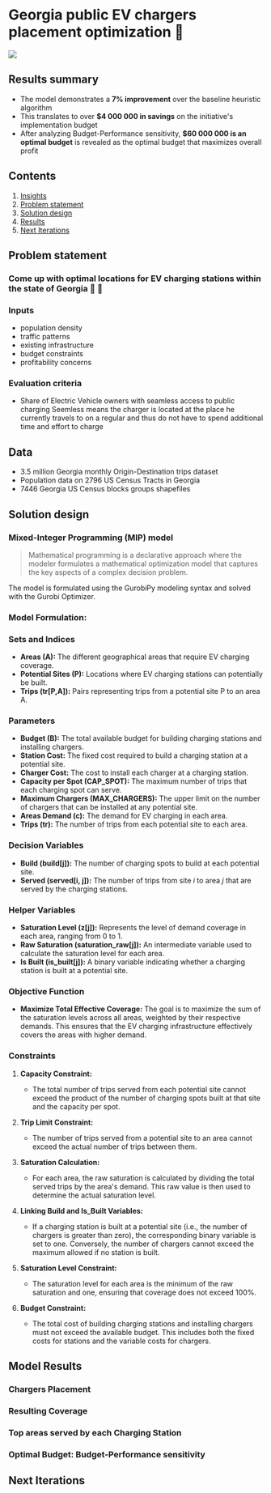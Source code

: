 # Georgia public EV chargers placement optimization 🔮

![](assets/1130.gif)

## Results summary

* The model demonstrates a **7% improvement** over the baseline heuristic algorithm
* This translates to over **$4 000 000 in savings** on the initiative's implementation budget
* After analyzing Budget-Performance sensitivity, **$60 000 000 is an optimal budget** is revealed as the optimal budget that maximizes overall profit



## Contents
1. [Insights](#insights)
2. [Problem statement](#problem-statement)
3. [Solution design](#solution-design)
4. [Results](#results)
5. [Next Iterations](#next-iterations)



## Problem statement
### Come up with optimal locations for EV charging stations within the state of Georgia 🚗 🔌 


### Inputs
- population density
- traffic patterns
- existing infrastructure
- budget constraints
- profitability concerns


### Evaluation criteria
-  Share of Electric Vehicle owners with seamless access to public charging
Seemless means the charger is located at the place he currently travels to on a regular and thus do not have to spend additional time and effort to charge


## Data
- 3.5 million Georgia monthly Origin-Destination trips dataset
- Population data on 2796 US Census Tracts in Georgia
- 7446 Georgia US Census blocks groups shapefiles


## Solution design
### Mixed-Integer Programming (MIP) model

> Mathematical programming is a declarative approach where the modeler formulates a mathematical optimization model that captures the key aspects of a complex decision problem. 

The model is formulated using the GurobiPy modeling syntax and solved with the Gurobi Optimizer.


### Model Formulation:

### Sets and Indices
- **Areas (A):** The different geographical areas that require EV charging coverage.
- **Potential Sites (P):** Locations where EV charging stations can potentially be built.
- **Trips (tr[P,A]):** Pairs representing trips from a potential site P to an area A.

### Parameters
- **Budget (B):** The total available budget for building charging stations and installing chargers.
- **Station Cost:** The fixed cost required to build a charging station at a potential site.
- **Charger Cost:** The cost to install each charger at a charging station.
- **Capacity per Spot (CAP_SPOT):** The maximum number of trips that each charging spot can serve.
- **Maximum Chargers (MAX_CHARGERS):** The upper limit on the number of chargers that can be installed at any potential site.
- **Areas Demand (c):** The demand for EV charging in each area.
- **Trips (tr):** The number of trips from each potential site to each area.

### Decision Variables
- **Build (build[j]):** The number of charging spots to build at each potential site.
- **Served (served[i, j]):** The number of trips from site *i* to area *j* that are served by the charging stations.

### Helper Variables
- **Saturation Level (z[j]):** Represents the level of demand coverage in each area, ranging from 0 to 1.
- **Raw Saturation (saturation_raw[j]):** An intermediate variable used to calculate the saturation level for each area.
- **Is Built (is_built[j]):** A binary variable indicating whether a charging station is built at a potential site.

### Objective Function
- **Maximize Total Effective Coverage:** The goal is to maximize the sum of the saturation levels across all areas, weighted by their respective demands. This ensures that the EV charging infrastructure effectively covers the areas with higher demand.

### Constraints

1. **Capacity Constraint:**
   - The total number of trips served from each potential site cannot exceed the product of the number of charging spots built at that site and the capacity per spot.

2. **Trip Limit Constraint:**
   - The number of trips served from a potential site to an area cannot exceed the actual number of trips between them.

3. **Saturation Calculation:**
   - For each area, the raw saturation is calculated by dividing the total served trips by the area's demand. This raw value is then used to determine the actual saturation level.

4. **Linking Build and Is_Built Variables:**
   - If a charging station is built at a potential site (i.e., the number of chargers is greater than zero), the corresponding binary variable is set to one. Conversely, the number of chargers cannot exceed the maximum allowed if no station is built.

5. **Saturation Level Constraint:**
   - The saturation level for each area is the minimum of the raw saturation and one, ensuring that coverage does not exceed 100%.

6. **Budget Constraint:**
   - The total cost of building charging stations and installing chargers must not exceed the available budget. This includes both the fixed costs for stations and the variable costs for chargers.




## Model Results
### Chargers Placement
### Resulting Coverage
### Top areas served by each Charging Station
### Optimal Budget: Budget-Performance sensitivity



## Next Iterations
